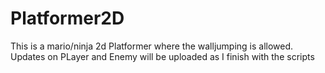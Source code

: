 # Platformer2D

This is a mario/ninja 2d Platformer where the walljumping is allowed.  Updates on PLayer and Enemy will be uploaded as I finish with the scripts
